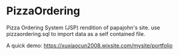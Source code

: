 # PizzaOrdering
Pizza Ordering System (JSP) rendition of papajohn's site.
use pizzaordering.sql to import data as a self contained file.

A quick demo: https://xuxiaocun2008.wixsite.com/mysite/portfolio
